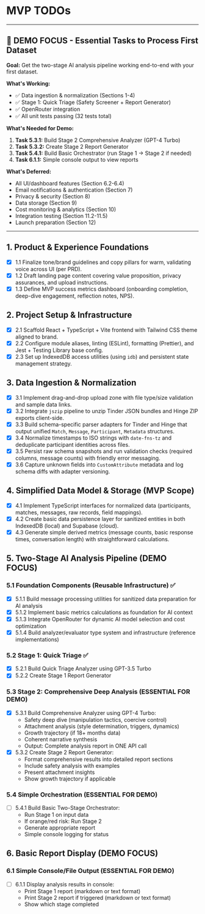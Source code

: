 # MVP TODOs

---
## 🎯 DEMO FOCUS - Essential Tasks to Process First Dataset

**Goal:** Get the two-stage AI analysis pipeline working end-to-end with your first dataset.

**What's Working:**
- ✅ Data ingestion & normalization (Sections 1-4)
- ✅ Stage 1: Quick Triage (Safety Screener + Report Generator)
- ✅ OpenRouter integration
- ✅ All unit tests passing (32 tests total)

**What's Needed for Demo:**
1. **Task 5.3.1:** Build Stage 2 Comprehensive Analyzer (GPT-4 Turbo)
2. **Task 5.3.2:** Create Stage 2 Report Generator
3. **Task 5.4.1:** Build Basic Orchestrator (run Stage 1 → Stage 2 if needed)
4. **Task 6.1.1:** Simple console output to view reports

**What's Deferred:**
- All UI/dashboard features (Section 6.2-6.4)
- Email notifications & authentication (Section 7)
- Privacy & security (Section 8)
- Data storage (Section 9)
- Cost monitoring & analytics (Section 10)
- Integration testing (Section 11.2-11.5)
- Launch preparation (Section 12)

---

## 1. Product & Experience Foundations

- [x] 1.1 Finalize tone/brand guidelines and copy pillars for warm, validating voice across UI (per PRD).
- [x] 1.2 Draft landing page content covering value proposition, privacy assurances, and upload instructions.
- [x] 1.3 Define MVP success metrics dashboard (onboarding completion, deep-dive engagement, reflection notes, NPS).

## 2. Project Setup & Infrastructure

- [x] 2.1 Scaffold React + TypeScript + Vite frontend with Tailwind CSS theme aligned to brand.
- [x] 2.2 Configure module aliases, linting (ESLint), formatting (Prettier), and Jest + Testing Library base config.
- [x] 2.3 Set up IndexedDB access utilities (using `idb`) and persistent state management strategy.

## 3. Data Ingestion & Normalization

- [x] 3.1 Implement drag-and-drop upload zone with file type/size validation and sample data links.
- [x] 3.2 Integrate `jszip` pipeline to unzip Tinder JSON bundles and Hinge ZIP exports client-side.
- [x] 3.3 Build schema-specific parser adapters for Tinder and Hinge that output unified `Match`, `Message`, `Participant`, `Metadata` structures.
- [x] 3.4 Normalize timestamps to ISO strings with `date-fns-tz` and deduplicate participant identities across files.
- [x] 3.5 Persist raw schema snapshots and run validation checks (required columns, message counts) with friendly error messaging.
- [x] 3.6 Capture unknown fields into `CustomAttribute` metadata and log schema diffs with adapter versioning.

## 4. Simplified Data Model & Storage (MVP Scope)

- [x] 4.1 Implement TypeScript interfaces for normalized data (participants, matches, messages, raw records, field mappings).
- [x] 4.2 Create basic data persistence layer for sanitized entities in both IndexedDB (local) and Supabase (cloud).
- [x] 4.3 Generate simple derived metrics (message counts, basic response times, conversation length) with straightforward calculations.

## 5. Two-Stage AI Analysis Pipeline (DEMO FOCUS)

### 5.1 Foundation Components (Reusable Infrastructure) ✅
- [x] 5.1.1 Build message processing utilities for sanitized data preparation for AI analysis
- [x] 5.1.2 Implement basic metrics calculations as foundation for AI context
- [x] 5.1.3 Integrate OpenRouter for dynamic AI model selection and cost optimization
- [x] 5.1.4 Build analyzer/evaluator type system and infrastructure (reference implementations)

### 5.2 Stage 1: Quick Triage ✅
- [x] 5.2.1 Build Quick Triage Analyzer using GPT-3.5 Turbo
- [x] 5.2.2 Create Stage 1 Report Generator

### 5.3 Stage 2: Comprehensive Deep Analysis (ESSENTIAL FOR DEMO)
- [x] 5.3.1 Build Comprehensive Analyzer using GPT-4 Turbo:
  - Safety deep dive (manipulation tactics, coercive control)
  - Attachment analysis (style determination, triggers, dynamics)
  - Growth trajectory (if 18+ months data)
  - Coherent narrative synthesis
  - Output: Complete analysis report in ONE API call
- [x] 5.3.2 Create Stage 2 Report Generator:
  - Format comprehensive results into detailed report sections
  - Include safety analysis with examples
  - Present attachment insights
  - Show growth trajectory if applicable

### 5.4 Simple Orchestration (ESSENTIAL FOR DEMO)
- [ ] 5.4.1 Build Basic Two-Stage Orchestrator:
  - Run Stage 1 on input data
  - If orange/red risk: Run Stage 2
  - Generate appropriate report
  - Simple console logging for status

<!-- DEFERRED: Cost tracking, budget protection, advanced configuration -->
<!--
- [ ] 5.4.2 Cost tracking and budget protection (DEFERRED)
- [ ] 5.4.3 Processing configuration system (DEFERRED)
-->

## 6. Basic Report Display (DEMO FOCUS)

### 6.1 Simple Console/File Output (ESSENTIAL FOR DEMO)
- [ ] 6.1.1 Display analysis results in console:
  - Print Stage 1 report (markdown or text format)
  - Print Stage 2 report if triggered (markdown or text format)
  - Show which stage completed

<!-- DEFERRED: Full dashboard UI, authentication, real-time status -->
<!--
### 6.2 Upload Dashboard (DEFERRED)
- [ ] Basic stats overview
- [ ] Instant insights

### 6.3 Processing Status Display (DEFERRED)
- [ ] Real-time status card
- [ ] Stage transition messaging

### 6.4 Authenticated Report Dashboard (DEFERRED)
- [ ] Secure report viewing interface
- [ ] Processing metadata display
- [ ] Data management controls
-->

<!-- DEFERRED: Email system, authentication, report delivery -->
<!--
## 7. Email Notification & Report Access System (DEFERRED)

### 7.1 Email Verification & User Accounts (DEFERRED)
- [ ] Magic link authentication
- [ ] Link data to verified accounts

### 7.2 Analysis Completion Notification (DEFERRED)
- [ ] Stage-specific email templates
- [ ] Email delivery infrastructure

### 7.3 Secure Report Access (DEFERRED)
- [ ] Token-based report access
- [ ] Report access analytics

### 7.4 Report Delivery & Management (DEFERRED)
- [ ] PDF export functionality
- [ ] Feedback collection system
-->

<!-- DEFERRED: Privacy, security, data storage, cost monitoring -->
<!--
## 8. Privacy & Security (DEFERRED FOR DEMO)
- [x] 8.1 Landing page privacy copy
- [x] 8.2 MVP privacy section
- [ ] 8.3-8.9 PII sanitization, cloud storage, authentication (DEFERRED)

## 9. Data Storage (DEFERRED FOR DEMO)
- [ ] 9.1-9.6 Supabase setup, RLS policies, data retention (DEFERRED)

## 10. Cost Monitoring & Analytics (DEFERRED FOR DEMO)
- [ ] 10.1 Two-Stage Cost Tracking (DEFERRED)
- [ ] 10.2 Budget Protection & Capacity Management (DEFERRED)
- [ ] 10.3 Quality & Optimization Metrics (DEFERRED)
- [ ] 10.4 Cost Optimization Insights (DEFERRED)
-->

<!-- DEFERRED: Most testing until core pipeline works -->
<!--
## 11. Testing & Quality Assurance (MOSTLY DEFERRED)

### 11.1 Unit Testing (DONE FOR INDIVIDUAL COMPONENTS)
- [x] 11.1.1 Test data parsers and normalization
- [x] Stage 1 analyzer tests (18 tests passing)
- [x] Stage 1 report generator tests (14 tests passing)
- [ ] 11.1.2 Stage 2 analyzer tests (AFTER 5.3.1)
- [ ] 11.1.3 Stage 2 report generator tests (AFTER 5.3.2)

### 11.2-11.5 Integration Testing, AI Quality Testing, Performance Testing, Manual QA (DEFERRED)
-->

<!-- DEFERRED: Launch preparation, deployment, legal -->
<!--
## 12. MVP Launch Preparation (DEFERRED)

### 12.1 Documentation & Configuration (DEFERRED)
### 12.2 Deployment Pipeline (DEFERRED)
### 12.3 Privacy & Legal (DEFERRED)
### 12.4 Launch Readiness Checklist (DEFERRED)

## Post-MVP: Enhancement Roadmap (FUTURE)
- Phase 2: Two-Stage Refinement
- Phase 3: Advanced Features
- Phase 4: Scale & Optimize
-->
